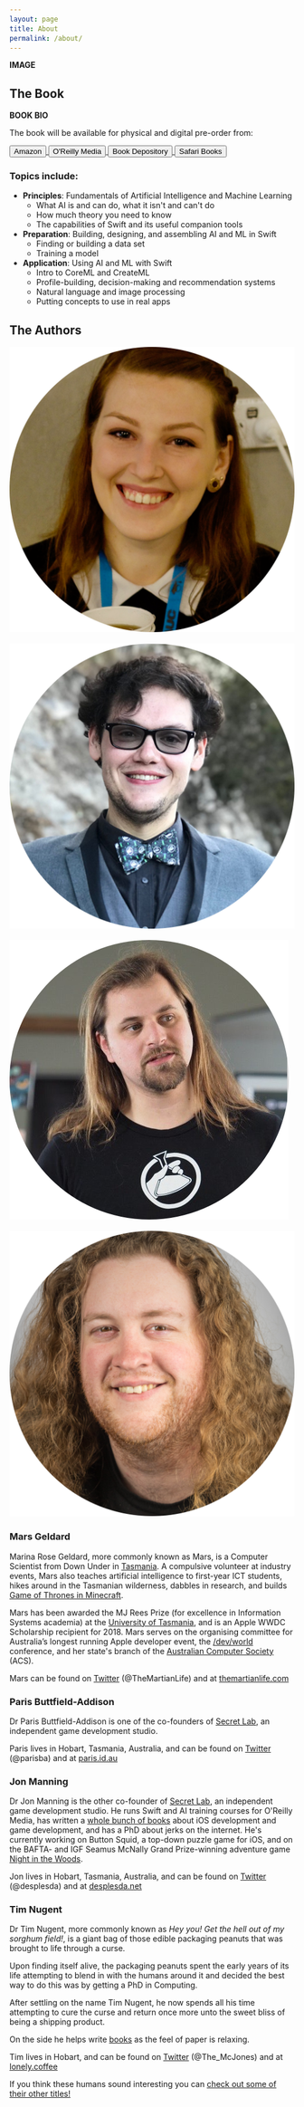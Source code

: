 ```yaml
---
layout: page
title: About
permalink: /about/
---
```


**IMAGE**

## The Book

**BOOK BIO**

The book will be available for physical and digital pre-order from:

<div class="maxwidth-container">
	<a href="https://www.amazon.com" target="_blank" >
		<button>Amazon</button>
	</a>
	<a href="http://shop.oreilly.com" target="_blank" >
		<button>O'Reilly Media</button>
	</a>
	<a href="https://www.bookdepository.com" target="_blank" >
		<button>Book Depository</button>
	</a>
	<a href="https://www.safaribooksonline.com" target="_blank" >
		<button>Safari Books</button>
	</a>
</div>

### Topics include:

* **Principles**: Fundamentals of Artificial Intelligence and Machine Learning
	- What AI is and can do, what it isn't and can't do
	- How much theory you need to know
	- The capabilities of Swift and its useful companion tools
* **Preparation**: Building, designing, and assembling AI and ML in Swift
	- Finding or building a data set
	- Training a model
* **Application**: Using AI and ML with Swift
	- Intro to CoreML and CreateML
	- Profile-building, decision-making and recommendation systems
	- Natural language and image processing
	- Putting concepts to use in real apps

## The Authors

<div class="maxwidth-container">
	<div class="headshot">
		<img src="/public/mars.png">
	</div>
	&emsp;&ensp;
	<div class="headshot">
		<img src="/public/paris.png">
	</div>
	&emsp;&ensp;
	<div class="headshot">
		<img src="/public/jon.png">
	</div>
	&emsp;&ensp;
	<div class="headshot">
		<img src="/public/tim.png">
	</div>
</div>

### Mars Geldard

Marina Rose Geldard, more commonly known as Mars, is a Computer Scientist from Down Under in [Tasmania](https://www.lonelyplanet.com/australia/tasmania). A compulsive volunteer at industry events, Mars also teaches artificial intelligence to first-year ICT students, hikes around in the Tasmanian wilderness, dabbles in research, and builds [Game of Thrones in Minecraft](http://www.westeroscraft.com).

Mars has been awarded the MJ Rees Prize (for excellence in Information Systems academia) at the [University of Tasmania](http://www.utas.edu.au), and is an Apple WWDC Scholarship recipient for 2018. Mars serves on the organising committee for Australia’s longest running Apple developer event, the [/dev/world](https://devworld.com.au) conference, and her state's branch of the [Australian Computer Society](https://www.acs.org.au) (ACS).

Mars can be found on [Twitter](https://twitter.com/TheMartianLife) (@TheMartianLife) and at [themartianlife.com](http://www.themartianlife.com)

### Paris Buttfield-Addison

Dr Paris Buttfield-Addison is one of the co-founders of [Secret Lab](https://www.secretlab.com.au), an independent game development studio.







[](https://www.amazon.com/default/e/B007RTYDXC/ref=sr_ntt_srch_lnk_1?qid=1531416457&sr=8-1&redirectedFromKindleDbs=true)







Paris lives in Hobart, Tasmania, Australia, and can be found on [Twitter](https://twitter.com/parisba) (@parisba) and at [paris.id.au](http://www.paris.id.au)

### Jon Manning

Dr Jon Manning is the other co-founder of [Secret Lab](https://www.secretlab.com.au), an independent game development studio. He runs Swift and AI training courses for O'Reilly Media, has written a [whole bunch of books](https://www.amazon.com/s/ref=nb_sb_noss?url=search-alias%3Daps&field-keywords=Jonathon+Manning) about iOS development and game development, and has a PhD about jerks on the internet. He's currently working on Button Squid, a top-down puzzle game for iOS, and on the BAFTA- and IGF Seamus McNally Grand Prize-winning adventure game [Night in the Woods](http://www.nightinthewoods.com).

Jon lives in Hobart, Tasmania, Australia, and can be found on [Twitter](https://twitter.com/desplesda) (@desplesda) and at [desplesda.net](http://desplesda.net)

### Tim Nugent

Dr Tim Nugent, more commonly known as *Hey you! Get the hell out of my sorghum field!*, is a giant bag of those edible packaging peanuts that was brought to life through a curse.

Upon finding itself alive, the packaging peanuts spent the early years of its life attempting to blend in with the humans around it and decided the best way to do this was by getting a PhD in Computing.

After settling on the name Tim Nugent, he now spends all his time attempting to cure the curse and return once more unto the sweet bliss of being a shipping product.

On the side he helps write [books](https://www.amazon.com/default/e/B00PJ0L1N6/ref=sr_ntt_srch_lnk_4?qid=1531416457&sr=8-4&redirectedFromKindleDbs=true) as the feel of paper is relaxing.

Tim lives in Hobart, and can be found on [Twitter](https://twitter.com/The_Mcjones) (@The_McJones) and at [lonely.coffee](https://www.lonely.coffee)

<p class="message">If you think these humans sound interesting you can <a href="https://www.secretlab.com.au/books">check out some of their other titles!</a></p>
